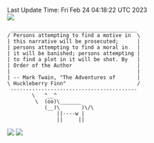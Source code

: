 Last Update Time: 
Fri Feb 24 04:18:22 UTC 2023
<br>![](https://img.shields.io/badge/%E5%A4%A7%E5%AE%B6-%E5%AE%89%E5%AE%89-green)<br>
```
 _________________________________________
/ Persons attempting to find a motive in  \
| this narrative will be prosecuted;      |
| persons attempting to find a moral in   |
| it will be banished; persons attempting |
| to find a plot in it will be shot. By   |
| Order of the Author                     |
|                                         |
| -- Mark Twain, "The Adventures of       |
\ Huckleberry Finn"                       /
 -----------------------------------------
        \   ^__^
         \  (oo)\_______
            (__)\       )\/\
                ||----w |
                ||     ||
```
![](https://github-readme-stats.vercel.app/api?username=chenlitw)
![](https://github-readme-stats.vercel.app/api/top-langs/?username=chenlitw)
